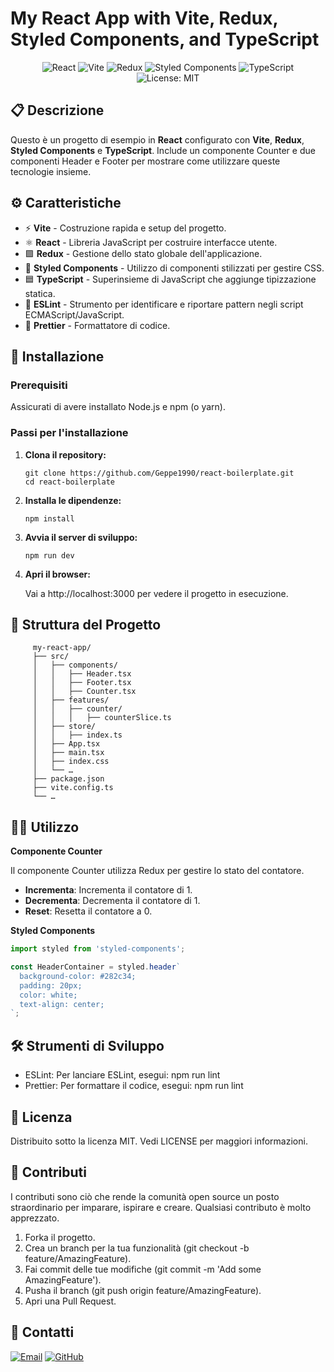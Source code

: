 # My React App with Vite, Redux, Styled Components, and TypeScript

<p align="center">
  <img src="https://img.shields.io/badge/React-18.0.0-blue.svg" alt="React">
  <img src="https://img.shields.io/badge/Vite-3.0.0-brightgreen.svg" alt="Vite">
  <img src="https://img.shields.io/badge/Redux-4.1.2-purple.svg" alt="Redux">
  <img src="https://img.shields.io/badge/Styled%20Components-5.3.3-ff69b4.svg" alt="Styled Components">
  <img src="https://img.shields.io/badge/TypeScript-4.5.4-blue.svg" alt="TypeScript">
  <img src="https://img.shields.io/badge/License-MIT-yellow.svg" alt="License: MIT">
</p>

## 📋 Descrizione

Questo è un progetto di esempio in **React** configurato con **Vite**, **Redux**, **Styled Components** e **TypeScript**. Include un componente Counter e due componenti Header e Footer per mostrare come utilizzare queste tecnologie insieme.

## ⚙️ Caratteristiche

- ⚡ **Vite** - Costruzione rapida e setup del progetto.
- ⚛️ **React** - Libreria JavaScript per costruire interfacce utente.
- 🟪 **Redux** - Gestione dello stato globale dell'applicazione.
- 💅 **Styled Components** - Utilizzo di componenti stilizzati per gestire CSS.
- 🟦 **TypeScript** - Superinsieme di JavaScript che aggiunge tipizzazione statica.
- 🧹 **ESLint** - Strumento per identificare e riportare pattern negli script ECMAScript/JavaScript.
- 🎨 **Prettier** - Formattatore di codice.

## 🚀 Installazione

### Prerequisiti

Assicurati di avere installato Node.js e npm (o yarn).

### Passi per l'installazione

1. **Clona il repository:**
   ```
   git clone https://github.com/Geppe1990/react-boilerplate.git
   cd react-boilerplate
   ```
2. **Installa le dipendenze:**
   ```
   npm install
   ```
3. **Avvia il server di sviluppo:**
   ```
   npm run dev
   ```
4. **Apri il browser:**

   Vai a http://localhost:3000 per vedere il progetto in esecuzione.

## 📂 Struttura del Progetto
   ```
        my-react-app/
        ├── src/
        │   ├── components/
        │   │   ├── Header.tsx
        │   │   ├── Footer.tsx
        │   │   ├── Counter.tsx
        │   ├── features/
        │   │   ├── counter/
        │   │   │   ├── counterSlice.ts
        │   ├── store/
        │   │   ├── index.ts
        │   ├── App.tsx
        │   ├── main.tsx
        │   ├── index.css
        │   └── …
        ├── package.json
        ├── vite.config.ts
        └── …
   ```

## 🧑‍💻 Utilizzo
**Componente Counter**

Il componente Counter utilizza Redux per gestire lo stato del contatore.

- **Incrementa**: Incrementa il contatore di 1.
- **Decrementa**: Decrementa il contatore di 1.
- **Reset**: Resetta il contatore a 0.

**Styled Components**

```jsx
import styled from 'styled-components';

const HeaderContainer = styled.header`
  background-color: #282c34;
  padding: 20px;
  color: white;
  text-align: center;
`;
```

## 🛠️ Strumenti di Sviluppo
- ESLint: Per lanciare ESLint, esegui: npm run lint
- Prettier: Per formattare il codice, esegui: npm run lint


## 📝 Licenza
Distribuito sotto la licenza MIT. Vedi LICENSE per maggiori informazioni.

## 🤝 Contributi
I contributi sono ciò che rende la comunità open source un posto straordinario per imparare, ispirare e creare. Qualsiasi contributo è molto apprezzato.

1.	Forka il progetto.
2.	Crea un branch per la tua funzionalità (git checkout -b feature/AmazingFeature).
3.	Fai commit delle tue modifiche (git commit -m 'Add some AmazingFeature').
4.	Pusha il branch (git push origin feature/AmazingFeature).
5.	Apri una Pull Request.

## 📧 Contatti

<a href="mailto:geppe1990@gmail.com"><img src="https://img.shields.io/badge/Email-geppe1990@gmail.com-red.svg" alt="Email"></a>
<a href="https://github.com/Geppe1990"><img src="https://img.shields.io/badge/GitHub-Geppe1990-lightgrey.svg" alt="GitHub"></a>
